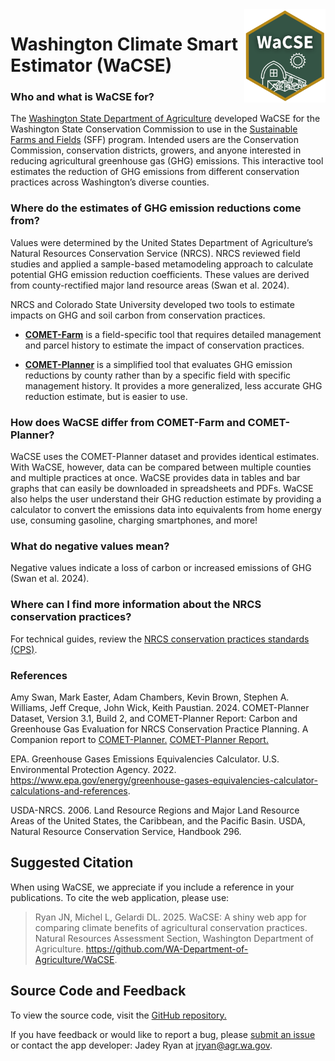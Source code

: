 
<!-- aboutWaCSE.md is generated from aboutWaCSE.Rmd. Please edit that file -->

<img src="img/favicon.png" align="right" width="130"/>

# Washington Climate Smart Estimator (WaCSE)

### Who and what is WaCSE for?

The
<a href= "https://agr.wa.gov/departments/land-and-water/natural-resources" target="_blank">Washington
State Department of Agriculture</a> developed WaCSE for the Washington
State Conservation Commission to use in the
<a href="https://www.scc.wa.gov/sff" target="_blank">Sustainable Farms
and Fields</a> (SFF) program. Intended users are the Conservation
Commission, conservation districts, growers, and anyone interested in
reducing agricultural greenhouse gas (GHG) emissions. This interactive
tool estimates the reduction of GHG emissions from different
conservation practices across Washington’s diverse counties.

### Where do the estimates of GHG emission reductions come from?

Values were determined by the United States Department of Agriculture’s
Natural Resources Conservation Service (NRCS). NRCS reviewed field
studies and applied a sample-based metamodeling approach to calculate
potential GHG emission reduction coefficients. These values are derived
from county-rectified major land resource areas (Swan et al. 2024).

NRCS and Colorado State University developed two tools to estimate
impacts on GHG and soil carbon from conservation practices.

- <a href="https://comet-farm.com" target="_blank">**COMET-Farm**</a> is
  a field-specific tool that requires detailed management and parcel
  history to estimate the impact of conservation practices.

- <a href="http://comet-planner.com" target="_blank">**COMET-Planner**</a>
  is a simplified tool that evaluates GHG emission reductions by county
  rather than by a specific field with specific management history. It
  provides a more generalized, less accurate GHG reduction estimate, but
  is easier to use.

### How does WaCSE differ from COMET-Farm and COMET-Planner?

WaCSE uses the COMET-Planner dataset and provides identical estimates.
With WaCSE, however, data can be compared between multiple counties and
multiple practices at once. WaCSE provides data in tables and bar graphs
that can easily be downloaded in spreadsheets and PDFs. WaCSE also helps
the user understand their GHG reduction estimate by providing a
calculator to convert the emissions data into equivalents from home
energy use, consuming gasoline, charging smartphones, and more!

### What do negative values mean?

Negative values indicate a loss of carbon or increased emissions of GHG
(Swan et al. 2024).

### Where can I find more information about the NRCS conservation practices?

For technical guides, review the
<a href="https://www.nrcs.usda.gov/resources/guides-and-instructions/conservation-practice-standards" target="_blank">NRCS
conservation practices standards (CPS)</a>.

### References

Amy Swan, Mark Easter, Adam Chambers, Kevin Brown, Stephen A. Williams,
Jeff Creque, John Wick, Keith Paustian. 2024. COMET-Planner Dataset,
Version 3.1, Build 2, and COMET-Planner Report: Carbon and Greenhouse
Gas Evaluation for NRCS Conservation Practice Planning. A Companion
report to
<a href="http://www.comet-planner.com" target = "_blank">COMET-Planner.</a>
<a href="https://storage.googleapis.com/comet-planner-public-assets/fiftyStates/pdfs/COMET-PlannerReport.pdf" target = "_blank">COMET-Planner
Report.</a>

EPA. Greenhouse Gases Emissions Equivalencies Calculator. U.S.
Environmental Protection Agency. 2022.
<a href="https://www.epa.gov/energy/greenhouse-gases-equivalencies-calculator-calculations-and-references" target = "_blank"><https://www.epa.gov/energy/greenhouse-gases-equivalencies-calculator-calculations-and-references>.</a>

USDA-NRCS. 2006. Land Resource Regions and Major Land Resource Areas of
the United States, the Caribbean, and the Pacific Basin. USDA, Natural
Resource Conservation Service, Handbook 296.

## Suggested Citation

When using WaCSE, we appreciate if you include a reference in your
publications. To cite the web application, please use:

> Ryan JN, Michel L, Gelardi DL. 2025. WaCSE: A shiny web app for
> comparing climate benefits of agricultural conservation practices.
> Natural Resources Assessment Section, Washington Department of
> Agriculture.
> <a href = "https://github.com/WA-Department-of-Agriculture/WaCSE" target = "_blank"><https://github.com/WA-Department-of-Agriculture/WaCSE>.</a>

## Source Code and Feedback

To view the source code, visit the
<a href = "https://github.com/WA-Department-of-Agriculture/WaCSE" target = "_blank">GitHub
repository.</a>

If you have feedback or would like to report a bug, please
<a href = "https://github.com/WA-Department-of-Agriculture/WaCSE/issues" target = "_blank">
submit an issue</a> or contact the app developer: Jadey Ryan at
[jryan@agr.wa.gov](mailto:jryan@agr.wa.gov?subject=WaCSE).
